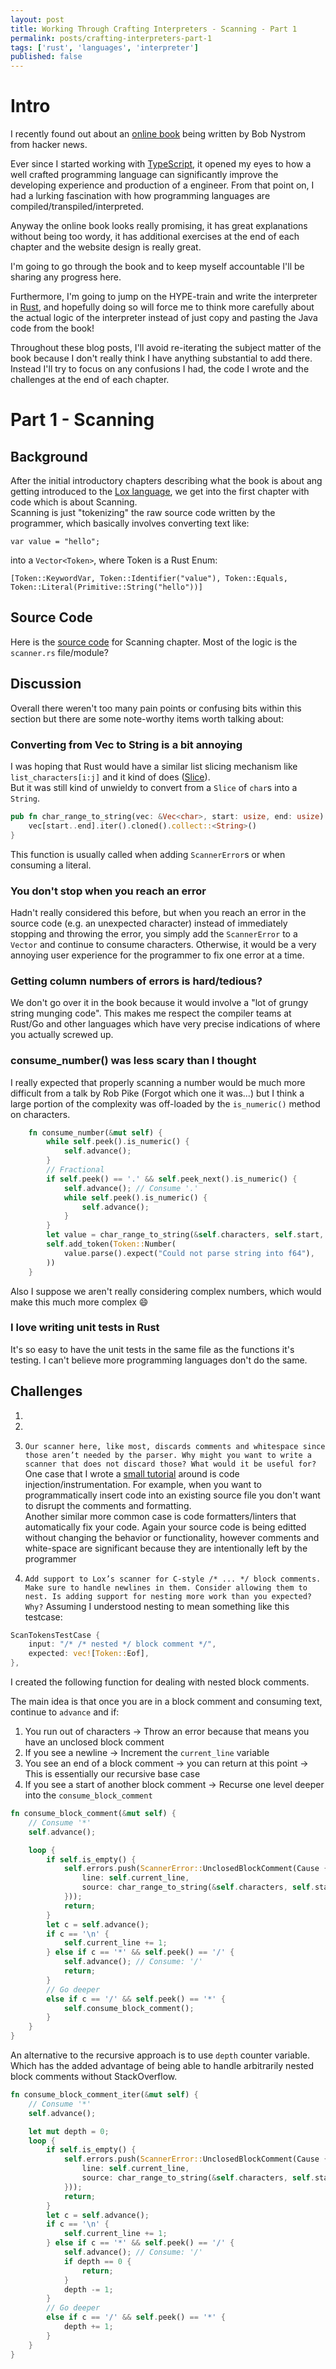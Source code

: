 ```yaml
---
layout: post
title: Working Through Crafting Interpreters - Scanning - Part 1
permalink: posts/crafting-interpreters-part-1
tags: ['rust', 'languages', 'interpreter']
published: false
---
```


# Intro
I recently found out about an [online book](https://craftinginterpreters.com/) being written by Bob Nystrom from hacker news.     
     

Ever since I started working with [TypeScript](https://www.typescriptlang.org/), it opened my eyes to how a well crafted programming language can significantly improve the developing experience and production 
of a engineer. From that point on, I had a lurking fascination with how programming languages are compiled/transpiled/interpreted.    
    
Anyway the online book looks really promising, it has great explanations without being too wordy, it has additional exercises at the end of each chapter and the website design is really great.    

I'm going to go through the book and to keep myself accountable I'll be sharing any progress here.      

Furthermore, I'm going to jump on the HYPE-train and write the interpreter in [Rust](https://www.rust-lang.org/), and hopefully doing so will force me to think more carefully about the actual logic of the interpreter instead of just copy and pasting the Java code from the book!     
     
Throughout these blog posts, I'll avoid re-iterating the subject matter of the book because I don't really think I have anything substantial to add there. Instead I'll try to focus on any confusions I had, the code I wrote and the challenges at the end of each chapter.

# Part 1 - Scanning

## Background
After the initial introductory chapters describing what the book is about ang getting introduced to the [Lox language](https://craftinginterpreters.com/the-lox-language.html), we get into the first chapter with code which is about Scanning.   
Scanning is just "tokenizing" the raw source code written by the programmer, which basically involves converting text like:    
```
var value = "hello";
```
into a `Vector<Token>`, where Token is a Rust Enum: 
```
[Token::KeywordVar, Token::Identifier("value"), Token::Equals, Token::Literal(Primitive::String("hello"))]
```

## Source Code
Here is the [source code](https://github.com/arashout/craftinginterperter/tree/chapter_1) for Scanning chapter.
Most of the logic is the `scanner.rs` file/module?

## Discussion
Overall there weren't too many pain points or confusing bits within this section but there are some note-worthy items worth talking about:
### Converting from Vec<char> to String is a bit annoying
I was hoping that Rust would have a similar list slicing mechanism like `list_characters[i:j]` and it kind of does ([Slice](https://doc.rust-lang.org/std/slice/)).    
But it was still kind of unwieldy to convert from a `Slice` of `char`s into a `String`.
```rust
pub fn char_range_to_string(vec: &Vec<char>, start: usize, end: usize) -> String {
    vec[start..end].iter().cloned().collect::<String>()
}

```
This function is usually called when adding `ScannerError`s or when consuming a literal.

### You don't stop when you reach an error
Hadn't really considered this before, but when you reach an error in the source code (e.g. an unexpected character) instead of immediately stopping and throwing the error, you simply add the `ScannerError` to a `Vector` and continue to consume characters. Otherwise, it would be a very annoying user experience for the programmer to fix one error at a time.

### Getting column numbers of errors is hard/tedious?
We don't go over it in the book because it would involve a "lot of grungy string munging code". This makes me respect the compiler teams at Rust/Go and other languages which have very precise indications of where you actually screwed up.

### consume_number() was less scary than I thought
I really expected that properly scanning a number would be much more difficult from a talk by Rob Pike (Forgot which one it was...) but I think a large portion of the complexity was off-loaded by the `is_numeric()` method on characters.

```rust
    fn consume_number(&mut self) {
        while self.peek().is_numeric() {
            self.advance();
        }
        // Fractional
        if self.peek() == '.' && self.peek_next().is_numeric() {
            self.advance(); // Consume '.'
            while self.peek().is_numeric() {
                self.advance();
            }
        }
        let value = char_range_to_string(&self.characters, self.start, self.current);
        self.add_token(Token::Number(
            value.parse().expect("Could not parse string into f64"),
        ))
    }
```

Also I suppose we aren't really considering complex numbers, which would make this much more complex 😄 

### I love writing unit tests in Rust
It's so easy to have the unit tests in the same file as the functions it's testing. I can't believe more programming languages don't do the same.

## Challenges

1. 
2. 
3. `Our scanner here, like most, discards comments and whitespace since those aren’t needed by the parser. Why might you want to write a scanner that does not discard those? What would it be useful for?`
One case that I wrote a [small tutorial](https://dev.to/arashout/adding-contexts-via-go-ast-code-instrumentation-2ko7) around is code injection/instrumentation. For example, when you want to programmatically insert code into an existing source file you don't want to disrupt the comments and formatting.     
Another similar more common case is code formatters/linters that automatically fix your code. Again your source code is being editted without changing the behavior or functionality, however comments and white-space are significant because they are intentionally left by the programmer 

4. `Add support to Lox’s scanner for C-style /* ... */ block comments. Make sure to handle newlines in them. Consider allowing them to nest. Is adding support for nesting more work than you expected? Why?`
Assuming I understood nesting to mean something like this testcase:
```rust
ScanTokensTestCase {
    input: "/* /* nested */ block comment */",
    expected: vec![Token::Eof],
},
```
I created the following function for dealing with nested block comments.     

The main idea is that once you are in a block comment and consuming text, continue to `advance` and if:
1. You run out of characters -> Throw an error because that means you have an unclosed block comment
2. If you see a newline -> Increment the `current_line` variable
3. You see an end of a block comment -> you can return at this point -> This is essentially our recursive base case
4. If you see a start of another block comment -> Recurse one level deeper into the `consume_block_comment`

```rust
fn consume_block_comment(&mut self) {
    // Consume '*'
    self.advance();

    loop {
        if self.is_empty() {
            self.errors.push(ScannerError::UnclosedBlockComment(Cause {
                line: self.current_line,
                source: char_range_to_string(&self.characters, self.start, self.current),
            }));
            return;
        }
        let c = self.advance();
        if c == '\n' {
            self.current_line += 1;
        } else if c == '*' && self.peek() == '/' {
            self.advance(); // Consume: '/'
            return;
        }
        // Go deeper
        else if c == '/' && self.peek() == '*' {
            self.consume_block_comment();
        }
    }
}
```

An alternative to the recursive approach is to use `depth` counter variable. Which has the added advantage of being able to handle arbitrarily nested block comments without StackOverflow.
```rust
fn consume_block_comment_iter(&mut self) {
    // Consume '*'
    self.advance();

    let mut depth = 0;
    loop {
        if self.is_empty() {
            self.errors.push(ScannerError::UnclosedBlockComment(Cause {
                line: self.current_line,
                source: char_range_to_string(&self.characters, self.start, self.current),
            }));
            return;
        }
        let c = self.advance();
        if c == '\n' {
            self.current_line += 1;
        } else if c == '*' && self.peek() == '/' {
            self.advance(); // Consume: '/'
            if depth == 0 {
                return;
            }
            depth -= 1;
        }
        // Go deeper
        else if c == '/' && self.peek() == '*' {
            depth += 1;
        }
    }
}
```